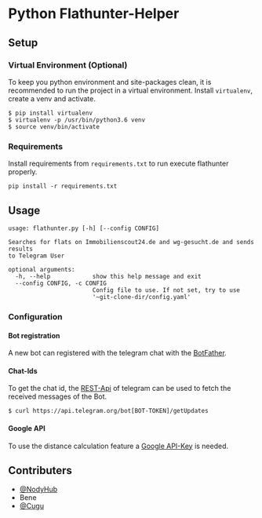 # Python Flathunter-Helper

## Setup

### Virtual Environment (Optional)
To keep you python environment and site-packages clean, it is recommended
to run the project in a virtual environment. Install ```virtualenv```,
create a venv and activate.
```
$ pip install virtualenv
$ virtualenv -p /usr/bin/python3.6 venv
$ source venv/bin/activate
```


### Requirements
Install requirements from ```requirements.txt``` to run execute flathunter properly.
```
pip install -r requirements.txt
```

## Usage
```
usage: flathunter.py [-h] [--config CONFIG]

Searches for flats on Immobilienscout24.de and wg-gesucht.de and sends results
to Telegram User

optional arguments:
  -h, --help            show this help message and exit
  --config CONFIG, -c CONFIG
                        Config file to use. If not set, try to use
                        '~git-clone-dir/config.yaml'

```

### Configuration

#### Bot registration
A new bot can registered with the telegram chat with the [BotFather](https://telegram.me/BotFather).

#### Chat-Ids
To get the chat id, the [REST-Api](https://core.telegram.org/bots/api) of telegram can be used to fetch the received messages of the Bot.
```
$ curl https://api.telegram.org/bot[BOT-TOKEN]/getUpdates
```

#### Google API
To use the distance calculation feature a [Google API-Key](https://developers.google.com/maps/documentation/javascript/get-api-key) is needed.


## Contributers
- [@NodyHub](https://github.com/NodyHub)
- Bene
- [@Cugu](https://github.com/Cugu)


